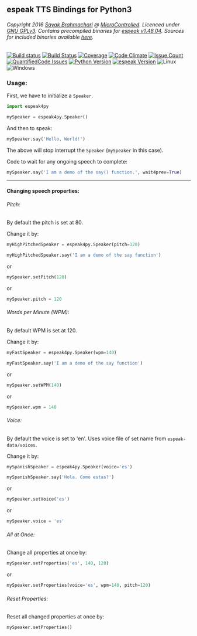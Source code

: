 ## espeak TTS Bindings for Python3

###### Copyright 2016 [Sayak Brahmachari](https://sayak-brm.github.io/) @ [MicroControlled](http://mctrl.ml/). Licenced under [GNU GPLv3](https://opensource.org/licenses/GPL-3.0). Contains precompiled binaries for [espeak v1.48.04](http://espeak.sourceforge.net/). Sources for included binaries available [here](http://espeak.sourceforge.net/).

[![Build status](https://ci.appveyor.com/api/projects/status/o2j9pe6sttd0j684?svg=true)](https://ci.appveyor.com/project/sayak-brm/espeak4py) [![Build Status](https://travis-ci.org/sayak-brm/espeak4py.svg?branch=master)](https://travis-ci.org/sayak-brm/espeak4py) [![Coverage](https://codeclimate.com/github/sayak-brm/espeak4py/badges/coverage.svg)](https://codeclimate.com/github/sayak-brm/espeak4py/coverage) [![Code Climate](https://codeclimate.com/github/sayak-brm/espeak4py/badges/gpa.svg)](https://codeclimate.com/github/sayak-brm/espeak4py) [![Issue Count](https://codeclimate.com/github/sayak-brm/espeak4py/badges/issue_count.svg)](https://codeclimate.com/github/sayak-brm/espeak4py) [![QuantifiedCode Issues](https://www.quantifiedcode.com/api/v1/project/bf3ba612b8c04e07beb901dcbbe4b325/badge.svg)](https://www.quantifiedcode.com/app/project/bf3ba612b8c04e07beb901dcbbe4b325) [![Python Version](https://img.shields.io/badge/Python-3-brightgreen.svg)](https://www.python.org/download/releases/3.0/) [![espeak Version](https://img.shields.io/badge/espeak-v1.48.04-brightgreen.svg)](http://espeak.sourceforge.net/) ![Linux](https://img.shields.io/badge/Linux--brightred.svg) ![Windows](https://img.shields.io/badge/Windows--brightgreen.svg)

### Usage:

First, we have to initialize a `Speaker`.

```python
import espeak4py

mySpeaker = espeak4py.Speaker()
```

And then to speak:

```python
mySpeaker.say('Hello, World!')
```

The above will stop interrupt the `Speaker` (`mySpeaker` in this case).


Code to wait for any ongoing speech to complete:

```python
mySpeaker.say('I am a demo of the say() function.', wait4prev=True)
```

---

#### Changing speech properties:

###### Pitch:

By default the pitch is set at 80.

Change it by:

```python
myHighPitchedSpeaker = espeak4py.Speaker(pitch=120)

myHighPitchedSpeaker.say('I am a demo of the say function')
```

or

```python
mySpeaker.setPitch(120)
```

or

```python
mySpeaker.pitch = 120
```

###### Words per Minute (WPM):

By default WPM is set at 120.

Change it by:

```python
myFastSpeaker = espeak4py.Speaker(wpm=140)

myFastSpeaker.say('I am a demo of the say function')
```

or

```python
mySpeaker.setWPM(140)
```

or

```python
mySpeaker.wpm = 140
```

###### Voice:

By default the voice is set to 'en'.
Uses voice file of set name from `espeak-data/voices`.

Change it by:

```python
mySpanishSpeaker = espeak4py.Speaker(voice='es')

mySpanishSpeaker.say('Hola. Como estas?')
```

or

```python
mySpeaker.setVoice('es')
```

or

```python
mySpeaker.voice = 'es'
```

###### All at Once:

Change all properties at once by:

```python
mySpeaker.setProperties('es', 140, 120)
```

or

```python
mySpeaker.setProperties(voice='es', wpm=140, pitch=120)
```

###### Reset Properties:

Reset all changed properties at once by:

```python
mySpeaker.setProperties()
```
